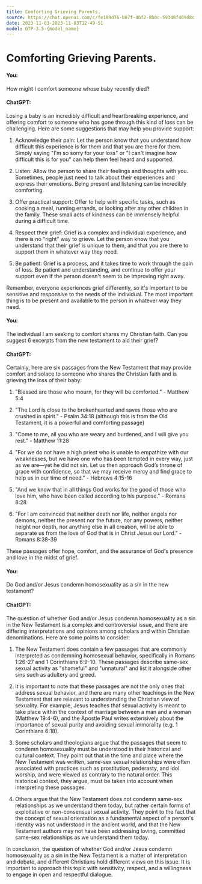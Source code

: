 ```yaml
---
title: Comforting Grieving Parents.
source: https://chat.openai.com/c/fe189d76-b07f-4bf2-8b8c-59348f409d8c
date: 2023-11-03-2023-11-03T12-49-51
model: GTP-3.5-{model_name}
---
```


# Comforting Grieving Parents.

#### You:
How might I comfort someone whose baby recently died?

#### ChatGPT:
Losing a baby is an incredibly difficult and heartbreaking experience, and offering comfort to someone who has gone through this kind of loss can be challenging. Here are some suggestions that may help you provide support:

1. Acknowledge their pain: Let the person know that you understand how difficult this experience is for them and that you are there for them. Simply saying "I'm so sorry for your loss" or "I can't imagine how difficult this is for you" can help them feel heard and supported.

2. Listen: Allow the person to share their feelings and thoughts with you. Sometimes, people just need to talk about their experiences and express their emotions. Being present and listening can be incredibly comforting.

3. Offer practical support: Offer to help with specific tasks, such as cooking a meal, running errands, or looking after any other children in the family. These small acts of kindness can be immensely helpful during a difficult time.

4. Respect their grief: Grief is a complex and individual experience, and there is no "right" way to grieve. Let the person know that you understand that their grief is unique to them, and that you are there to support them in whatever way they need.

5. Be patient: Grief is a process, and it takes time to work through the pain of loss. Be patient and understanding, and continue to offer your support even if the person doesn't seem to be improving right away.

Remember, everyone experiences grief differently, so it's important to be sensitive and responsive to the needs of the individual. The most important thing is to be present and available to the person in whatever way they need.


#### You:
The individual I am seeking to comfort shares my Christian faith. Can you suggest 6 excerpts from the new testament to aid their grief?

#### ChatGPT:
Certainly, here are six passages from the New Testament that may provide comfort and solace to someone who shares the Christian faith and is grieving the loss of their baby:

1. "Blessed are those who mourn, for they will be comforted." - Matthew 5:4

2. "The Lord is close to the brokenhearted and saves those who are crushed in spirit." - Psalm 34:18 (although this is from the Old Testament, it is a powerful and comforting passage)

3. "Come to me, all you who are weary and burdened, and I will give you rest." - Matthew 11:28

4. "For we do not have a high priest who is unable to empathize with our weaknesses, but we have one who has been tempted in every way, just as we are—yet he did not sin. Let us then approach God’s throne of grace with confidence, so that we may receive mercy and find grace to help us in our time of need." - Hebrews 4:15-16

5. "And we know that in all things God works for the good of those who love him, who have been called according to his purpose." - Romans 8:28

6. "For I am convinced that neither death nor life, neither angels nor demons, neither the present nor the future, nor any powers, neither height nor depth, nor anything else in all creation, will be able to separate us from the love of God that is in Christ Jesus our Lord." - Romans 8:38-39

These passages offer hope, comfort, and the assurance of God's presence and love in the midst of grief.


#### You:
Do God and/or Jesus condemn homosexuality as a sin in the new testament?

#### ChatGPT:
The question of whether God and/or Jesus condemn homosexuality as a sin in the New Testament is a complex and controversial issue, and there are differing interpretations and opinions among scholars and within Christian denominations. Here are some points to consider:

1. The New Testament does contain a few passages that are commonly interpreted as condemning homosexual behavior, specifically in Romans 1:26-27 and 1 Corinthians 6:9-10. These passages describe same-sex sexual activity as "shameful" and "unnatural" and list it alongside other sins such as adultery and greed.

2. It is important to note that these passages are not the only ones that address sexual behavior, and there are many other teachings in the New Testament that are relevant to understanding the Christian view of sexuality. For example, Jesus teaches that sexual activity is meant to take place within the context of marriage between a man and a woman (Matthew 19:4-6), and the Apostle Paul writes extensively about the importance of sexual purity and avoiding sexual immorality (e.g. 1 Corinthians 6:18).

3. Some scholars and theologians argue that the passages that seem to condemn homosexuality must be understood in their historical and cultural context. They point out that in the time and place where the New Testament was written, same-sex sexual relationships were often associated with practices such as prostitution, pederasty, and idol worship, and were viewed as contrary to the natural order. This historical context, they argue, must be taken into account when interpreting these passages.

4. Others argue that the New Testament does not condemn same-sex relationships as we understand them today, but rather certain forms of exploitative or non-consensual sexual activity. They point to the fact that the concept of sexual orientation as a fundamental aspect of a person's identity was not understood in the ancient world, and that the New Testament authors may not have been addressing loving, committed same-sex relationships as we understand them today.

In conclusion, the question of whether God and/or Jesus condemn homosexuality as a sin in the New Testament is a matter of interpretation and debate, and different Christians hold different views on this issue. It is important to approach this topic with sensitivity, respect, and a willingness to engage in open and respectful dialogue.
